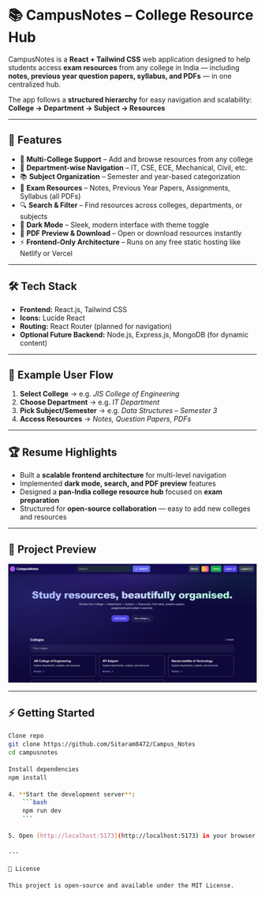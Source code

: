 # 📚 CampusNotes – College Resource Hub

CampusNotes is a **React + Tailwind CSS** web application designed to help students access **exam resources** from any college in India — including **notes, previous year question papers, syllabus, and PDFs** — in one centralized hub.

The app follows a **structured hierarchy** for easy navigation and scalability:  
**College → Department → Subject → Resources**

---

## 🚀 Features

- 🏫 **Multi-College Support** – Add and browse resources from any college  
- 🏬 **Department-wise Navigation** – IT, CSE, ECE, Mechanical, Civil, etc.  
- 📚 **Subject Organization** – Semester and year-based categorization  
- 📂 **Exam Resources** – Notes, Previous Year Papers, Assignments, Syllabus (all PDFs)  
- 🔍 **Search & Filter** – Find resources across colleges, departments, or subjects  
- 🌙 **Dark Mode** – Sleek, modern interface with theme toggle  
- 📖 **PDF Preview & Download** – Open or download resources instantly  
- ⚡ **Frontend-Only Architecture** – Runs on any free static hosting like Netlify or Vercel  

---

## 🛠️ Tech Stack

- **Frontend:** React.js, Tailwind CSS  
- **Icons:** Lucide React  
- **Routing:** React Router (planned for navigation)  
- **Optional Future Backend:** Node.js, Express.js, MongoDB (for dynamic content)  

---

## 🎯 Example User Flow

1. **Select College** → e.g. *JIS College of Engineering*  
2. **Choose Department** → e.g. *IT Department*  
3. **Pick Subject/Semester** → e.g. *Data Structures – Semester 3*  
4. **Access Resources** → *Notes, Question Papers, PDFs*  

---

## 🏆 Resume Highlights

- Built a **scalable frontend architecture** for multi-level navigation  
- Implemented **dark mode, search, and PDF preview** features  
- Designed a **pan-India college resource hub** focused on **exam preparation**  
- Structured for **open-source collaboration** — easy to add new colleges and resources  

---

## 📸 Project Preview
![CampusNotes Preview](./src/assets/ProjectImg.png)

---

## ⚡ Getting Started
```bash
Clone repo
git clone https://github.com/Sitaram8472/Campus_Notes
cd campusnotes

Install dependencies
npm install

4. **Start the development server**:
    ```bash
    npm run dev
    ```

5. Open [http://localhost:5173](http://localhost:5173) in your browser to see Campus_Notes in action.

---

📄 License

This project is open-source and available under the MIT License.
